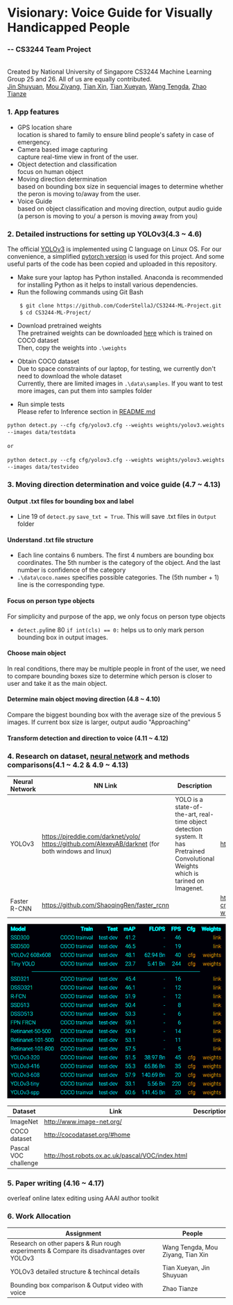 # Visionary: Voice Guide for Visually Handicapped People  
### -- CS3244 Team Project
<br/>Created by National University of Singapore CS3244 Machine Learning Group 25 and 26. All of us are equally contributed.
<br/>[Jin Shuyuan](https://github.com/CoderStellaJ), [Mou Ziyang](https://github.com/mouziyanglovestudy), [Tian Xin](https://github.com/tianxin9628), [Tian Xueyan](https://github.com/xueyantian), [Wang Tengda](https://github.com/JacobWangTengda), [Zhao Tianze](https://github.com/tankztz)

### 1. App features
- GPS location share 
  <br/>location is shared to family to ensure blind people's safety in case of emergency.
- Camera based image capturing 
  <br/>capture real-time view in front of the user.
- Object detection and classification
  <br/>focus on human object
- Moving direction determination
  <br/>based on bounding box size in sequencial images to determine whether the peron is moving to/away from the user.
- Voice Guide
  <br/>based on object classification and moving direction, output audio guide (a person is moving to you/ a person is moving away from you)

### 2. Detailed instructions for setting up YOLOv3(4.3 ~ 4.6)

The official [YOLOv3](https://pjreddie.com/darknet/yolo/) is implemented using C language on Linux OS. For our convenience, a simplified [pytorch version](https://github.com/ultralytics/yolov3) is used for this project. And some useful parts of the code has been copied and uploaded in this repository.

- Make sure your laptop has Python installed. Anaconda is recommended for installing Python as it helps to install various dependencies.
- Run the following commands using Git Bash
```
    $ git clone https://github.com/CoderStellaJ/CS3244-ML-Project.git
    $ cd CS3244-ML-Project/
```
- Download pretrained weights
<br/> The pretrained weights can be downloaded [here](https://pjreddie.com/media/files/yolov3.weights) which is trained on COCO dataset
<br/> Then, copy the weights into ```.\weights```

- Obtain COCO dataset
<br/> Due to space constraints of our laptop, for testing, we currently don't need to download the whole dataset
<br/> Currently, there are limited images in ```.\data\samples```. If you want to test more images, can put them into samples folder

- Run simple tests
<br/> Please refer to Inference section in [README.md](https://github.com/ultralytics/yolov3)
```
python detect.py --cfg cfg/yolov3.cfg --weights weights/yolov3.weights --images data/testdata

or

python detect.py --cfg cfg/yolov3.cfg --weights weights/yolov3.weights --images data/testvideo
```

### 3. Moving direction determination and voice guide (4.7 ~ 4.13)
#### Output .txt files for bounding box and label
- Line 19 of ```detect.py``` ```save_txt = True```. This will save .txt files in ```Output``` folder

#### Understand .txt file structure
- Each line contains 6 numbers. The first 4 numbers are bounding box coordinates. The 5th number is the category of the object. And the last number is confidence of the category
- ```.\data\coco.names``` specifies possible categories. The (5th number + 1) line is the corresponding type.

#### Focus on person type objects
For simplicity and purpose of the app, we only focus on person type objects
- ```detect.py```line 80 ```if int(cls) == 0:``` helps us to only mark person bounding box in output images.

#### Choose main object
In real conditions, there may be multiple people in front of the user, we need to compare bounding boxes size to determine which person is closer to user and take it as the main object.

#### Determine main object moving direction (4.8 ~ 4.10)
Compare the biggest bounding box with the average size of the previous 5 images. If current box size is larger, output audio "Approaching"

#### Transform detection and direction to voice (4.11 ~ 4.12)

### 4. Research on dataset, [neural network](https://towardsdatascience.com/r-cnn-fast-r-cnn-faster-r-cnn-yolo-object-detection-algorithms-36d53571365e) and methods comparisons(4.1 ~ 4.2 & 4.9 ~ 4.13)

Neural Network |NN Link| Description | Paper
--- | --- | ---| --- |
YOLOv3 |https://pjreddie.com/darknet/yolo/    https://github.com/AlexeyAB/darknet  (for both windows and linux) |YOLO is a state-of-the-art, real-time object detection system. It has Pretrained Convolutional Weights which is tarined on Imagenet. | https://pjreddie.com/media/files/papers/yolo.pdf |
Faster R-CNN  |https://github.com/ShaoqingRen/faster_rcnn| |https://papers.nips.cc/paper/5638-faster-r-cnn-towards-real-time-object-detection-with-region-proposal-networks.pdf | 

![github-small](https://github.com/CoderStellaJ/CS3244-ML-Project/blob/master/Baselines.PNG)

Dataset| Link| Description |
---|---|---|
ImageNet | http://www.image-net.org/ |  |
COCO dataset|http://cocodataset.org/#home ||
Pascal VOC challenge|http://host.robots.ox.ac.uk/pascal/VOC/index.html| |
 
### 5. Paper writing (4.16 ~ 4.17)
overleaf online latex editing using AAAI author toolkit

### 6. Work Allocation
Assignment|People|
---|---|
Research on other papers & Run rough experiments & Compare its disadvantages over YOLOv3| Wang Tengda, Mou Ziyang, Tian Xin|
YOLOv3 detailed structure & techincal details | Tian Xueyan, Jin Shuyuan|
Bounding box comparison & Output video with voice |Zhao Tianze |
